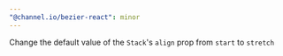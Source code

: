 ```yaml
---
"@channel.io/bezier-react": minor
---
```


Change the default value of the `Stack`'s `align` prop from `start` to `stretch`
